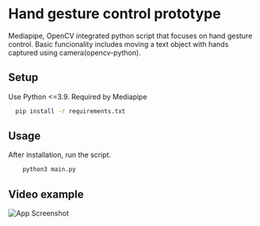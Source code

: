 
# Hand gesture control prototype

Mediapipe, OpenCV integrated python script that focuses on hand gesture control. Basic funcionality includes moving a text object with hands captured using camera(opencv-python).


## Setup

Use Python <=3.9. Required by Mediapipe

```bash
  pip install -r requirements.txt
```


    
## Usage

After installation, run the script.

```bash
    python3 main.py
```


## Video example

![App Screenshot](https://firebasestorage.googleapis.com/v0/b/nfccc-2e71a.appspot.com/o/ezgif-4-a722729b82.gif?alt=media&token=e260c47d-7b38-43c6-a2b0-ffbfb87a982f)

